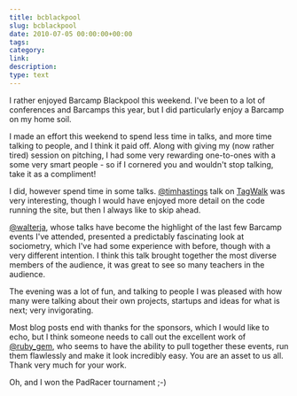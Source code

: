 ```yaml
---
title: bcblackpool
slug: bcblackpool
date: 2010-07-05 00:00:00+00:00
tags:
category:
link:
description:
type: text
---
```


I rather enjoyed Barcamp Blackpool this weekend. I've been to a lot of conferences and Barcamps this year, but I did particularly enjoy a Barcamp on my home soil.

I made an effort this weekend to spend less time in talks, and more time talking to people, and I think it paid off. Along with giving my (now rather tired) session on pitching, I had some very rewarding one-to-ones with a some very smart people - so if I cornered you and wouldn't stop talking, take it as a compliment! 

I did, however spend time in some talks. <a href="http://twitter.com/timhastings">@timhastings</a> talk on <a href="http://tagwalk.com/">TagWalk</a> was very interesting, though I would have enjoyed more detail on the code running the site, but then I always like to skip ahead.

<a href="http://twitter.com/walterja/">@walterja</a>, whose talks have become the highlight of the last few Barcamp events  I've attended, presented a predictably fascinating look at sociometry, which I've had some experience with before, though with a very different intention. I think this talk brought together the most diverse members of the audience, it was great to see so many teachers in the audience.

The evening was a lot of fun, and talking to people I was pleased with how many were talking about their own projects, startups and ideas for what is next; very invigorating.

Most blog posts end with thanks for the sponsors, which I would like to echo, but I think someone needs to call out the excellent work of <a href="http://twitter.com/ruby_gem">@ruby_gem</a>, who seems to have the ability to pull together these events, run them flawlessly and make it look incredibly easy. You are an asset to us all. Thank very much for your work.

Oh, and I won the PadRacer tournament ;-)
            
            
